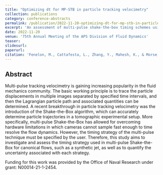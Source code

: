 ```yaml
---
title: "Optimizing dt for MP-STB in particle tracking velocimetry"
collection: publications
category: conference-abstracts
permalink: /publication/2022-11-20-optimizing-dt-for-mp-stb-in-particle-tracking-velocimetry
excerpt: 'An assessment of multi-pulse shake-the-box timing schemes using particle tracks from DNS.'
date: 2022-11-20
venue: '75th Annual Meeting of the APS Division of Fluid Dynamics'
teaser: 
slidesurl: 
paperurl: 
citation: 'Fenelon, M., Cattafesta, L., Zhang, Y., Mahesh, K., & Morse, N. (2022). &quot;Optimizing dt for MP-STB in particle tracking velocimetry&quot; <i>75th Annual Meeting of the APS Division of Fluid Dynamics</i>. Indianapolis, USA.'
---
```


## Abstract 

Multi-pulse tracking velocimetry is gaining increasing popularity in the fluid mechanics community. The basic working principle is to trace the particle displacements in multiple images separated by specified time intervals, and then the Lagrangian particle path and associated quantities can be determined. A recent breakthrough in particle tracking velocimetry was the introduction of the Shake-the-Box algorithm, which can accurately determine particle trajectories in a tomographic experimental setup. More specifically, multi-pulse Shake-the-Box has allowed for overcoming hardware limitations in which cameras cannot sample fast enough to time resolve the flow dynamics. However, the timing strategy of the multi-pulse technique must be specified by the user. Therefore, this study aims to investigate and assess the timing strategy used in multi-pulse Shake-the-Box for canonical flows, such as a synthetic jet, as well as to quantify the uncertainty associated with each strategy.

Funding for this work was provided by the Office of Naval Research under grant: N00014-21-1-2454.